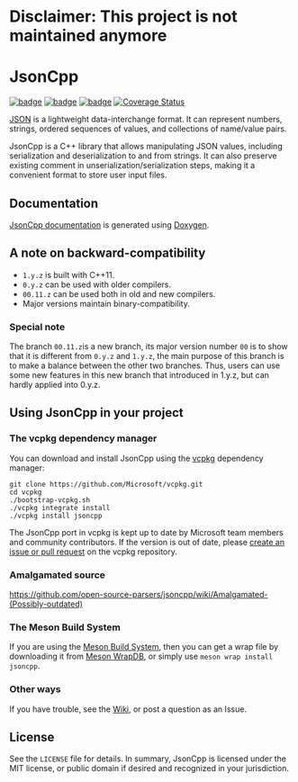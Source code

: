 # Disclaimer: This project is not maintained anymore

# JsonCpp

[![badge](https://img.shields.io/badge/conan.io-jsoncpp%2F1.8.0-green.svg?logo=data:image/png;base64%2CiVBORw0KGgoAAAANSUhEUgAAAA4AAAAOCAMAAAAolt3jAAAA1VBMVEUAAABhlctjlstkl8tlmMtlmMxlmcxmmcxnmsxpnMxpnM1qnc1sn85voM91oM11oc1xotB2oc56pNF6pNJ2ptJ8ptJ8ptN9ptN8p9N5qNJ9p9N9p9R8qtOBqdSAqtOAqtR%2BrNSCrNJ/rdWDrNWCsNWCsNaJs9eLs9iRvNuVvdyVv9yXwd2Zwt6axN6dxt%2Bfx%2BChyeGiyuGjyuCjyuGly%2BGlzOKmzOGozuKoz%2BKqz%2BOq0OOv1OWw1OWw1eWx1eWy1uay1%2Baz1%2Baz1%2Bez2Oe02Oe12ee22ujUGwH3AAAAAXRSTlMAQObYZgAAAAFiS0dEAIgFHUgAAAAJcEhZcwAACxMAAAsTAQCanBgAAAAHdElNRQfgBQkREyOxFIh/AAAAiklEQVQI12NgAAMbOwY4sLZ2NtQ1coVKWNvoc/Eq8XDr2wB5Ig62ekza9vaOqpK2TpoMzOxaFtwqZua2Bm4makIM7OzMAjoaCqYuxooSUqJALjs7o4yVpbowvzSUy87KqSwmxQfnsrPISyFzWeWAXCkpMaBVIC4bmCsOdgiUKwh3JojLgAQ4ZCE0AMm2D29tZwe6AAAAAElFTkSuQmCC)](https://bintray.com/theirix/conan-repo/jsoncpp%3Atheirix)
[![badge](https://img.shields.io/badge/license-MIT-blue)](https://github.com/open-source-parsers/jsoncpp/blob/master/LICENSE)
[![badge](https://img.shields.io/badge/document-doxygen-brightgreen)](http://open-source-parsers.github.io/jsoncpp-docs/doxygen/index.html)
[![Coverage Status](https://coveralls.io/repos/github/open-source-parsers/jsoncpp/badge.svg?branch=master)](https://coveralls.io/github/open-source-parsers/jsoncpp?branch=master)


[JSON][json-org] is a lightweight data-interchange format. It can represent
numbers, strings, ordered sequences of values, and collections of name/value
pairs.

[json-org]: http://json.org/

JsonCpp is a C++ library that allows manipulating JSON values, including
serialization and deserialization to and from strings. It can also preserve
existing comment in unserialization/serialization steps, making it a convenient
format to store user input files.


## Documentation

[JsonCpp documentation][JsonCpp-documentation] is generated using [Doxygen][].

[JsonCpp-documentation]: http://open-source-parsers.github.io/jsoncpp-docs/doxygen/index.html
[Doxygen]: http://www.doxygen.org


## A note on backward-compatibility

* `1.y.z` is built with C++11.
* `0.y.z` can be used with older compilers.
* `00.11.z` can be used both in old and new compilers.
* Major versions maintain binary-compatibility.

### Special note
The branch `00.11.z`is a new branch, its major version number `00` is to show that it is
different from `0.y.z` and `1.y.z`, the main purpose of this branch is to make a balance
between the other two branches. Thus, users can use some new features in this new branch
that introduced in 1.y.z, but can hardly applied into 0.y.z.

## Using JsonCpp in your project

### The vcpkg dependency manager
You can download and install JsonCpp using the [vcpkg](https://github.com/Microsoft/vcpkg/) dependency manager:

    git clone https://github.com/Microsoft/vcpkg.git
    cd vcpkg
    ./bootstrap-vcpkg.sh
    ./vcpkg integrate install
    ./vcpkg install jsoncpp

The JsonCpp port in vcpkg is kept up to date by Microsoft team members and community contributors. If the version is out of date, please [create an issue or pull request](https://github.com/Microsoft/vcpkg) on the vcpkg repository.

### Amalgamated source
https://github.com/open-source-parsers/jsoncpp/wiki/Amalgamated-(Possibly-outdated)

### The Meson Build System
If you are using the [Meson Build System](http://mesonbuild.com), then you can get a wrap file by downloading it from [Meson WrapDB](https://wrapdb.mesonbuild.com/jsoncpp), or simply use `meson wrap install jsoncpp`.

### Other ways
If you have trouble, see the [Wiki](https://github.com/open-source-parsers/jsoncpp/wiki), or post a question as an Issue.

## License

See the `LICENSE` file for details. In summary, JsonCpp is licensed under the
MIT license, or public domain if desired and recognized in your jurisdiction.
